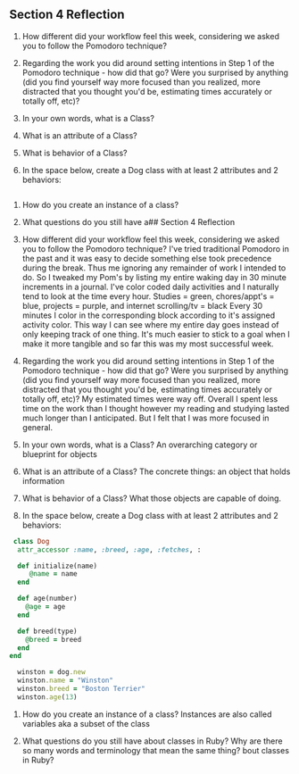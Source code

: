 ## Section 4 Reflection

1. How different did your workflow feel this week, considering we asked you to follow the Pomodoro technique?

1. Regarding the work you did around setting intentions in Step 1 of the Pomodoro technique - how did that go? Were you surprised by anything (did you find yourself way more focused than you realized, more distracted that you thought you'd be, estimating times accurately or totally off, etc)?

1. In your own words, what is a Class?

1. What is an attribute of a Class?

1. What is behavior of a Class?

1. In the space below, create a Dog class with at least 2 attributes and 2 behaviors:

```rb


```

1. How do you create an instance of a class?

1. What questions do you still have a## Section 4 Reflection

1. How different did your workflow feel this week, considering we asked you to follow the Pomodoro technique?
I've tried traditional Pomodoro in the past and it was easy to decide something else took precedence during the break. Thus me ignoring any remainder of work I intended to do.
So I tweaked my Pom's by listing my entire waking day in 30 minute increments in a journal. I've color coded daily activities and I naturally tend to look at the time every hour. Studies = green, chores/appt's =  blue, projects = purple, and internet scrolling/tv = black
Every 30 minutes I color in the corresponding block according to it's assigned activity color. This way I can see where my entire day goes instead of only keeping track of one thing. It's much easier to stick to a goal when I make it more tangible and so far this was my most successful week.

1. Regarding the work you did around setting intentions in Step 1 of the Pomodoro technique - how did that go? Were you surprised by anything (did you find yourself way more focused than you realized, more distracted that you thought you'd be, estimating times accurately or totally off, etc)?
My estimated times were way off. Overall I spent less time on the work than I thought however my reading and studying lasted much longer than I anticipated.
But I felt that I was more focused in general.

1. In your own words, what is a Class?
An overarching category or blueprint for objects

1. What is an attribute of a Class?
The concrete things: an object that holds information

1. What is behavior of a Class?
What those objects are capable of doing.

1. In the space below, create a Dog class with at least 2 attributes and 2 behaviors:
```rb
 class Dog
  attr_accessor :name, :breed, :age, :fetches, :

  def initialize(name)
     @name = name
  end

  def age(number)
    @age = age
  end

  def breed(type)
    @breed = breed
  end
end

  winston = dog.new
  winston.name = "Winston"
  winston.breed = "Boston Terrier"
  winston.age(13)
```

1. How do you create an instance of a class?
Instances are also called variables aka a subset of the class

1. What questions do you still have about classes in Ruby?
Why are there so many words and terminology that mean the same thing?
bout classes in Ruby?
